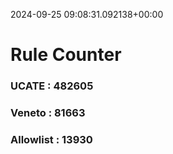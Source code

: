 2024-09-25 09:08:31.092138+00:00
# Rule Counter 
 ### UCATE : 482605

 ### Veneto : 81663

 ### Allowlist : 13930